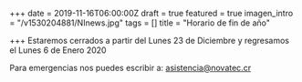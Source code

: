 +++
date = 2019-11-16T06:00:00Z
draft = true
featured = true
imagen_intro = "/v1530204881/NInews.jpg"
tags = []
title = "Horario de fin de año"

+++
Estaremos cerrados a partir del Lunes 23 de Diciembre y regresamos el Lunes 6 de Enero 2020

Para emergencias nos puedes escribir a: asistencia@novatec.cr